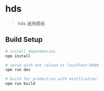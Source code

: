 # hds

> hds 通用模板

## Build Setup

``` bash
# install dependencies
npm install

# serve with hot reload at localhost:8080
npm run dev

# build for production with minification
npm run build